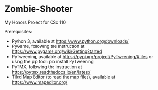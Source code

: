 # Zombie-Shooter
My Honors Project for CSc 110

Prerequisites:
-	Python 3, available at https://www.python.org/downloads/
-	PyGame, following the instruction at https://www.pygame.org/wiki/GettingStarted
-	PyTweening, available at https://pypi.org/project/PyTweening/#files or using the pip tool: pip install PyTweening
-	PyTMX, following the instruction at https://pytmx.readthedocs.io/en/latest/
-	Tiled Map Editor (to read the map files), available at https://www.mapeditor.org/
